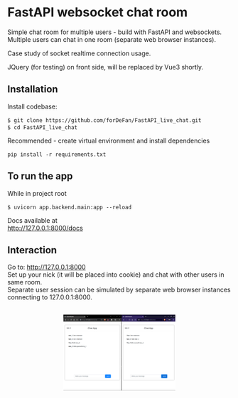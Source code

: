<h1>FastAPI websocket chat room</h1>

Simple chat room for multiple users - build with FastAPI and websockets.
Multiple users can chat in one room (separate web browser instances).<br>

Case study of socket realtime connection usage.<br>

JQuery (for testing) on front side, will be replaced by Vue3 shortly.


## Installation

Install codebase:

```
$ git clone https://github.com/forDeFan/FastAPI_live_chat.git
$ cd FastAPI_live_chat
```

Recommended - create virtual environment and install dependencies

```
pip install -r requirements.txt
```

## To run the app

While in project root

```
$ uvicorn app.backend.main:app --reload
```

Docs available at<br>http://127.0.0.1:8000/docs


## Interaction

Go to: http://127.0.0.1:8000 <br>
Set up your nick (it will be placed into cookie) and chat with other users in same room.<br>
Separate user session can be simulated by separate web browser instances connecting to 127.0.0.1:8000.<br>
<br>
<p align=center>
<img src="docs/example.png" alt="example" width="50%"/>
</p>

